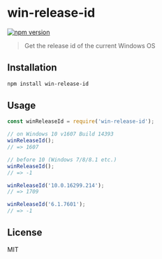 # win-release-id

[![npm version](https://img.shields.io/npm/v/win-release-id.svg)](https://www.npmjs.com/package/win-release-id)

> Get the release id of the current Windows OS

## Installation

```sh
npm install win-release-id
```

## Usage

```js
const winReleaseId = require('win-release-id');

// on Windows 10 v1607 Build 14393
winReleaseId();
// => 1607

// before 10 (Windows 7/8/8.1 etc.)
winReleaseId();
// => -1

winReleaseId('10.0.16299.214');
// => 1709

winReleaseId('6.1.7601');
// => -1
```

## License

MIT
